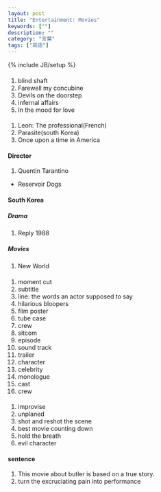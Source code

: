 ```yaml
---
layout: post
title: "Entertainment: Movies"
keywords: [""]
description: ""
category: "言葉"
tags: ["英語"]
---
```

{% include JB/setup %}

####
1. blind shaft
2. Farewell my concubine
3. Devils on the doorstep
4. infernal affairs
5. In the mood for love

#### 
1. Leon: The professional(French) 
2. Parasite(south Korea)
3. Once upon a time in America


#### Director
1. Quentin Tarantino
- Reservoir Dogs

#### South Korea

##### Drama
1. Reply 1988

##### Movies
1. New World



#### 
1. moment cut
2. subtitle
3. line: the words an actor supposed to say
3. hilarious bloopers
4. film poster
5. tube case
6. crew
7. sitcom
8. episode
9. sound track
1. trailer
2. character
3. celebrity
4. monologue
5. cast
6. crew


####
1. improvise
2. unplaned
3. shot and reshot the scene
4. best movie counting down
5. hold the breath
6. evil character

#### sentence
1. This movie about butler is based on a true story.
2. turn the excruciating pain into performance





